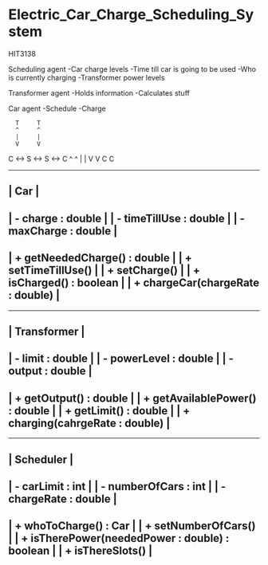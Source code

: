 Electric_Car_Charge_Scheduling_System
=====================================

HIT3138

Scheduling agent
  -Car charge levels
  -Time till car is going to be used
  -Who is currently charging
  -Transformer power levels
  
Transformer agent
  -Holds information
  -Calculates stuff
  
Car agent
  -Schedule
  -Charge

      T     T
      ^     ^
      |     |
      V     V
C <-> S <-> S <-> C
      ^     ^
      |     |
      V     V
      C     C
      
-------------------------------------
|               Car                 |
-------------------------------------
| - charge : double                 |
| - timeTillUse : double            |
| - maxCharge : double              |
-------------------------------------
| + getNeededCharge() : double      |
| + setTimeTillUse()                |
| + setCharge()                     |
| + isCharged() : boolean           |
| + chargeCar(chargeRate : double)  |
-------------------------------------

-----------------------------------
|           Transformer           |
-----------------------------------
| - limit : double                |
| - powerLevel : double           |
| - output : double               |
-----------------------------------
| + getOutput() : double          |
| + getAvailablePower() : double  |
| + getLimit() : double           |
| + charging(cahrgeRate : double) |
-----------------------------------

---------------------------------------------------
|                    Scheduler                    |
---------------------------------------------------
| - carLimit : int                                |
| - numberOfCars : int                            |
| - chargeRate : double                           |
---------------------------------------------------
| + whoToCharge() : Car                           |
| + setNumberOfCars()                             |
| + isTherePower(neededPower : double) : boolean  |
| + isThereSlots()                                |
---------------------------------------------------




